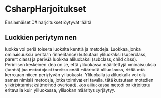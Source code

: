 # CsharpHarjoitukset
Ensimmäiset C# harjoitukset löytyvät täältä

## Luokkien periytyminen
luokka voi periä toiselta luokalta kenttiä ja metodeja. Luokkaa, jonka ominaisuuksia peritään (inheritance)
kutsutaan yliluokaksi (superclass, parent class) ja perivää luokkaa aliluokaksi (subclass, child class).
Perimisen keskeinen idea on se, että yliluokassa määritettyjä ominaisuuksia (kenttä) jaa metodeja ei 
tarvitse enää määritellä aliluokassa, rittää että kerrotaan niiden periytyvän yliluokasta. Yliluokalla ja aliluokalla
voi olla saman nimisiä metodeja, jotka toimivat eri tavalla. tätä kutsutaan motedien ylikirjoittamiseksi(method overload).
Jos aliluokassa metodi on kirjoitettu eritavalla kuin yliluokassa, yliluokan määritys syrjäytyy.

